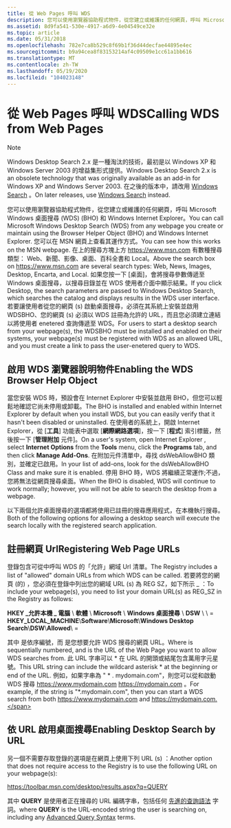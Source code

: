 ```yaml
---
title: 從 Web Pages 呼叫 WDS
description: 您可以使用瀏覽器協助程式物件，從您建立或維護的任何網頁，呼叫 Microsoft Windows 桌面搜尋 (WDS)  (BHO) 和 Windows Internet Explorer。
ms.assetid: 8d9fa541-530e-4917-a6d9-4e04549ce32e
ms.topic: article
ms.date: 05/31/2018
ms.openlocfilehash: 782e7ca8b529c8f69b1f36d44decfae44895e4ec
ms.sourcegitcommit: b9a94cea8f83153214af4c09509e1cc61a1bb616
ms.translationtype: MT
ms.contentlocale: zh-TW
ms.lasthandoff: 05/19/2020
ms.locfileid: "104023148"
---
```

# <a name="calling-wds-from-web-pages"></a><span data-ttu-id="53b95-103">從 Web Pages 呼叫 WDS</span><span class="sxs-lookup"><span data-stu-id="53b95-103">Calling WDS from Web Pages</span></span>

> [!NOTE]
> <span data-ttu-id="53b95-104">Windows Desktop Search 2.x 是一種淘汰的技術，最初是以 Windows XP 和 Windows Server 2003 的增益集形式提供。</span><span class="sxs-lookup"><span data-stu-id="53b95-104">Windows Desktop Search 2.x is an obsolete technology that was originally available as an add-in for Windows XP and Windows Server 2003.</span></span> <span data-ttu-id="53b95-105">在之後的版本中，請改用 [Windows Search](../search/-search-3x-wds-overview.md) 。</span><span class="sxs-lookup"><span data-stu-id="53b95-105">On later releases, use [Windows Search](../search/-search-3x-wds-overview.md) instead.</span></span>

<span data-ttu-id="53b95-106">您可以使用瀏覽器協助程式物件，從您建立或維護的任何網頁，呼叫 Microsoft Windows 桌面搜尋 (WDS)  (BHO) 和 Windows Internet Explorer。</span><span class="sxs-lookup"><span data-stu-id="53b95-106">You can call Microsoft Windows Desktop Search (WDS) from any webpage you create or maintain using the Browser Helper Object (BHO) and Windows Internet Explorer.</span></span> <span data-ttu-id="53b95-107">您可以在 MSN 網頁上查看其運作方式。</span><span class="sxs-lookup"><span data-stu-id="53b95-107">You can see how this works on the MSN webpage.</span></span> <span data-ttu-id="53b95-108">在上的搜尋方塊上方 https://www.msn.com 有數種搜尋類型： Web、新聞、影像、桌面、百科全書和 Local。</span><span class="sxs-lookup"><span data-stu-id="53b95-108">Above the search box on https://www.msn.com are several search types: Web, News, Images, Desktop, Encarta, and Local.</span></span> <span data-ttu-id="53b95-109">如果您按一下 [桌面]，會將搜尋參數傳遞至 Windows 桌面搜尋，以搜尋目錄並在 WDS 使用者介面中顯示結果。</span><span class="sxs-lookup"><span data-stu-id="53b95-109">If you click Desktop, the search parameters are passed to Windows Desktop Search, which searches the catalog and displays results in the WDS user interface.</span></span> <span data-ttu-id="53b95-110">若要讓使用者從您的網頁 (s) 啟動桌面搜尋，必須在其系統上安裝並啟用 WDSBHO、您的網頁 (s) 必須以 WDS 註冊為允許的 URL，而且您必須建立連結以將使用者 enetered 查詢傳遞至 WDS。</span><span class="sxs-lookup"><span data-stu-id="53b95-110">For users to start a desktop search from your webpage(s), the WDSBHO must be installed and enabled on their systems, your webpage(s) must be registered with WDS as an allowed URL, and you must create a link to pass the user-enetered query to WDS.</span></span>

## <a name="enabling-the-wds-browser-help-object"></a><span data-ttu-id="53b95-111">啟用 WDS 瀏覽器說明物件</span><span class="sxs-lookup"><span data-stu-id="53b95-111">Enabling the WDS Browser Help Object</span></span>

<span data-ttu-id="53b95-112">當您安裝 WDS 時，預設會在 Internet Explorer 中安裝並啟用 BHO，但您可以輕鬆地確認它尚未停用或卸載。</span><span class="sxs-lookup"><span data-stu-id="53b95-112">The BHO is installed and enabled within Internet Explorer by default when you install WDS, but you can easily verify that it hasn't been disabled or uninstalled.</span></span> <span data-ttu-id="53b95-113">在使用者的系統上，開啟 Internet Explorer，從 [**工具**] 功能表中選取 [**網際網路選項**]，按一下 [**程式**] 索引標籤，然後按一下 [**管理附加** 元件]。</span><span class="sxs-lookup"><span data-stu-id="53b95-113">On a user's system, open Internet Explorer , select **Internet Options** from the **Tools** menu, click the **Programs** tab, and then click **Manage Add-Ons**.</span></span> <span data-ttu-id="53b95-114">在附加元件清單中，尋找 dsWebAllowBHO 類別，並確定已啟用。</span><span class="sxs-lookup"><span data-stu-id="53b95-114">In your list of add-ons, look for the dsWebAllowBHO Class and make sure it is enabled.</span></span> <span data-ttu-id="53b95-115">停用 BHO 時，WDS 將繼續正常運作;不過，您將無法從網頁搜尋桌面。</span><span class="sxs-lookup"><span data-stu-id="53b95-115">When the BHO is disabled, WDS will continue to work normally; however, you will not be able to search the desktop from a webpage.</span></span>

<span data-ttu-id="53b95-116">以下兩個允許桌面搜尋的選項都將使用已註冊的搜尋應用程式，在本機執行搜尋。</span><span class="sxs-lookup"><span data-stu-id="53b95-116">Both of the following options for allowing a desktop search will execute the search locally with the registered search application.</span></span>

## <a name="registering-web-page-urls"></a><span data-ttu-id="53b95-117">註冊網頁 Url</span><span class="sxs-lookup"><span data-stu-id="53b95-117">Registering Web Page URLs</span></span>

<span data-ttu-id="53b95-118">登錄包含可從中呼叫 WDS 的「允許」網域 Url 清單。</span><span class="sxs-lookup"><span data-stu-id="53b95-118">The Registry includes a list of "allowed" domain URLs from which WDS can be called.</span></span> <span data-ttu-id="53b95-119">若要將您的網頁 (的) ，您必須在登錄中列出您的網域 URL (s) 為 REG SZ，如下所示 \_ ：</span><span class="sxs-lookup"><span data-stu-id="53b95-119">To include your webpage(s), you need to list your domain URL(s) as REG\_SZ in the Registry as follows:</span></span>

<span data-ttu-id="53b95-120">**HKEY \_允許本機 \_ 電腦** \\ **軟體** \\ **Microsoft** \\ **Windows 桌面搜尋** \\ **DSW** \\ \\*<number>* = <domainURL></span><span class="sxs-lookup"><span data-stu-id="53b95-120">**HKEY\_LOCAL\_MACHINE**\\**Software**\\**Microsoft**\\**Windows Desktop Search**\\**DSW**\\**Allowed**\\*<number>* = <domainURL></span></span>

<span data-ttu-id="53b95-121">其中 **<number>** 是依序編號，而 **<domainURL>** 是您想要允許 WDS 搜尋的網頁 URL。</span><span class="sxs-lookup"><span data-stu-id="53b95-121">Where **<number>** is sequentially numbered, and **<domainURL>** is the URL of the Web Page you want to allow WDS searches from.</span></span> <span data-ttu-id="53b95-122">此 URL 字串可以 \* 在 URL 的開頭或結尾包含萬用字元星號。</span><span class="sxs-lookup"><span data-stu-id="53b95-122">This URL string can include the wildcard asterisk \* at the beginning or end of the URL.</span></span> <span data-ttu-id="53b95-123">例如，如果字串為 " \* . mydomain.com"，則您可以從和啟動 WDS 搜尋 https://www.mydomain.com https://mydomain.com 。</span><span class="sxs-lookup"><span data-stu-id="53b95-123">For example, if the string is "\*.mydomain.com", then you can start a WDS search from both https://www.mydomain.com and https://mydomain.com.</span></span>

## <a name="enabling-desktop-search-by-url"></a><span data-ttu-id="53b95-124">依 URL 啟用桌面搜尋</span><span class="sxs-lookup"><span data-stu-id="53b95-124">Enabling Desktop Search by URL</span></span>

<span data-ttu-id="53b95-125">另一個不需要存取登錄的選項是在網頁上使用下列 URL (s) ：</span><span class="sxs-lookup"><span data-stu-id="53b95-125">Another option that does not require access to the Registry is to use the following URL on your webpage(s):</span></span>

https://toolbar.msn.com/desktop/results.aspx?q=QUERY

<span data-ttu-id="53b95-126">其中 **QUERY** 是使用者正在搜尋的 URL 編碼字串，包括任何 [先進的查詢語法](-search-2x-wds-aqsreference.md) 字詞。</span><span class="sxs-lookup"><span data-stu-id="53b95-126">where **QUERY** is the URL-encoded string the user is searching on, including any [Advanced Query Syntax](-search-2x-wds-aqsreference.md) terms.</span></span>

 

 




